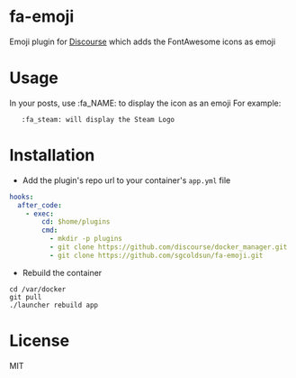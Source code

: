 fa-emoji
=======================

Emoji plugin for [Discourse](http://discourse.org) which adds the FontAwesome icons as emoji

Usage
=====

In your posts, use :fa_NAME: to display the icon as an emoji 
For example:

```
   :fa_steam: will display the Steam Logo
```

Installation
============

* Add the plugin's repo url to your container's `app.yml` file

```yml
hooks:
  after_code:
    - exec:
        cd: $home/plugins
        cmd:
          - mkdir -p plugins
          - git clone https://github.com/discourse/docker_manager.git
          - git clone https://github.com/sgcoldsun/fa-emoji.git
```

* Rebuild the container

```
cd /var/docker
git pull
./launcher rebuild app
```

License
=======
MIT
